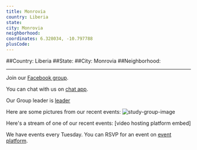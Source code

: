 ```yaml
---
title: Monrovia
country: Liberia
state: 
city: Monrovia
neighborhood: 
coordinates: 6.328034, -10.797788
plusCode:
---
```


##Country: Liberia
##State: 
##City: Monrovia
##Neighborhood: 
*****
Join our [Facebook group](https://www.facebook.com/groups/free.code.camp.monrovia.lr).

You can chat with us on [chat app]().

Our Group leader is [leader]()

Here are some pictures from our recent events:
![study-group-image]()

Here's a stream of one of our recent events:
[video hosting platform embed]

We have events every Tuesday. You can RSVP for an event on [event platform]().
